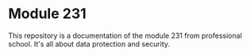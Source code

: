 # Module 231

This repository is a documentation of the module 231 from professional school. It's all about data protection and security.
